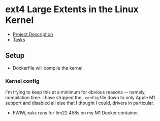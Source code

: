 # ext4 Large Extents in the Linux Kernel

* [Project Description](https://kernelnewbies.org/KernelProjects/Ext4LargeExtents)
* [Tasks](https://github.com/users/smburdick/projects/2)

## Setup

* Dockerfile will compile the kernel.

### Kernel config

I'm trying to keep this at a minimum for obvious reasons -- namely, compilation time.
I have stripped the `.config` file down to only Apple M1 support and disabled all else that I thought I could, drivers in particular.

* FWIW, `make` runs for 5m22.458s on my M1 Docker container.
